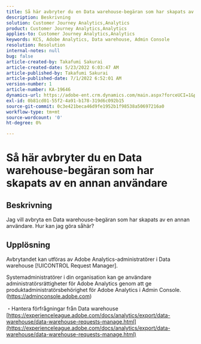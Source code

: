 ```yaml
---
title: Så här avbryter du en Data warehouse-begäran som har skapats av en annan användare
description: Beskrivning
solution: Customer Journey Analytics,Analytics
product: Customer Journey Analytics,Analytics
applies-to: Customer Journey Analytics,Analytics
keywords: KCS, Adobe Analytics, Data warehouse, Admin Console
resolution: Resolution
internal-notes: null
bug: false
article-created-by: Takafumi Sakurai
article-created-date: 5/23/2022 6:03:47 AM
article-published-by: Takafumi Sakurai
article-published-date: 7/1/2022 6:52:01 AM
version-number: 1
article-number: KA-19646
dynamics-url: https://adobe-ent.crm.dynamics.com/main.aspx?forceUCI=1&pagetype=entityrecord&etn=knowledgearticle&id=37436d18-5eda-ec11-a7b6-0022480b01c6
exl-id: 0b81cd01-55f2-4a91-b178-319d6c092b15
source-git-commit: 0c3e421beca46d9fe1952b1f98538a50697216a0
workflow-type: tm+mt
source-wordcount: '0'
ht-degree: 0%

---
```


# Så här avbryter du en Data warehouse-begäran som har skapats av en annan användare

## Beskrivning

Jag vill avbryta en Data warehouse-begäran som har skapats av en annan användare. Hur kan jag göra såhär?

## Upplösning


Avbrytandet kan utföras av Adobe Analytics-administratörer i Data warehouse [!UICONTROL Request Manager].

Systemadministratörer i din organisation kan ge användare administratörsrättigheter för Adobe Analytics genom att ge produktadministratörsbehörighet för Adobe Analytics i Admin Console. (https://adminconsole.adobe.com)

・Hantera förfrågningar från Data warehouse
[https://experienceleague.adobe.com/docs/analytics/export/data-warehouse/data-warehouse-requests-manage.html](https://experienceleague.adobe.com/docs/analytics/export/data-warehouse/data-warehouse-requests-manage.html)
